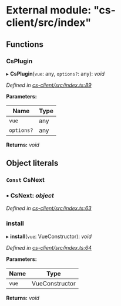 # External module: "cs-client/src/index"

## Functions

###  CsPlugin

▸ **CsPlugin**(`vue`: any, `options?`: any): *void*

*Defined in [cs-client/src/index.ts:89](https://github.com/RichardHovenkamp/csnext/blob/0e0b9b29/packages/cs-client/src/index.ts#L89)*

**Parameters:**

Name | Type |
------ | ------ |
`vue` | any |
`options?` | any |

**Returns:** *void*

## Object literals

### `Const` CsNext

### ▪ **CsNext**: *object*

*Defined in [cs-client/src/index.ts:63](https://github.com/RichardHovenkamp/csnext/blob/0e0b9b29/packages/cs-client/src/index.ts#L63)*

###  install

▸ **install**(`vue`: VueConstructor): *void*

*Defined in [cs-client/src/index.ts:64](https://github.com/RichardHovenkamp/csnext/blob/0e0b9b29/packages/cs-client/src/index.ts#L64)*

**Parameters:**

Name | Type |
------ | ------ |
`vue` | VueConstructor |

**Returns:** *void*
